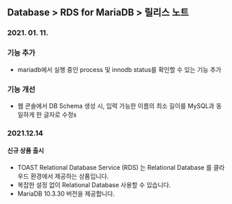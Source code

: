 ## Database > RDS for MariaDB > 릴리스 노트

### 2021. 01. 11.

### 기능 추가

* mariadb에서 실행 중인 process 및 innodb status를 확인할 수 있는 기능 추가

### 기능 개선

* 웹 콘솔에서 DB Schema 생성 시, 입력 가능한 이름의 최소 길이를 MySQL과 동일하게 한 글자로 수정s

### 2021.12.14

#### 신규 상품 출시

- TOAST Relational Database Service (RDS) 는 Relational Database 를 클라우드 환경에서 제공하는 상품입니다.
- 복잡한 설정 없이 Relational Database 사용할 수 있습니다.
- MariaDB 10.3.30 버전을 제공합니다.
